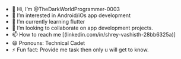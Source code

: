 - 👋 Hi, I’m @TheDarkWorldProgrammer-0003
- 👀 I’m interested in Android/iOs app development
- 🌱 I’m currently learning flutter
- 💞️ I’m looking to collaborate on app development projects.
- 📫 How to reach me [(linkedin.com/in/shrey-vashisth-28bb6325a)]
- 😄 Pronouns: Technical Cadet
- ⚡ Fun fact: Provide me task then only u will get to know. 

<!---
TheDarkWorldProgrammer-0003/TheDarkWorldProgrammer-0003 is a ✨ special ✨ repository because its `README.md` (this file) appears on your GitHub profile.
You can click the Preview link to take a look at your changes.
--->
